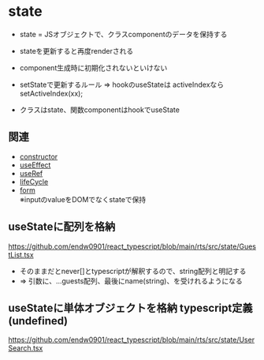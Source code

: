 # state

- state = JSオブジェクトで、クラスcomponentのデータを保持する
- stateを更新すると再度renderされる
- component生成時に初期化されないといけない
- setStateで更新するルール => hookのuseStateは activeIndexならsetActiveIndex(xx);

- クラスはstate、関数componentはhookでuseState

## 関連
- [constructor](https://github.com/endw0901/react_typescript/blob/main/constructor.md)
- [useEffect](https://github.com/endw0901/react_typescript/blob/main/useEffect.md)
- [useRef](https://github.com/endw0901/react_typescript/blob/main/useRef.md)
- [lifeCycle](https://github.com/endw0901/react_typescript/blob/main/lifecycle.md)
- [form](https://github.com/endw0901/react_typescript/edit/main/form.md) <br>
※inputのvalueをDOMでなくstateで保持<br>

## useStateに配列を格納
https://github.com/endw0901/react_typescript/blob/main/rts/src/state/GuestList.tsx

- そのままだとnever[]とtypescriptが解釈するので、string配列と明記する
-  => 引数に、...guests配列、最後にname(string)、を受けれるようになる

## useStateに単体オブジェクトを格納 typescript定義(undefined)

https://github.com/endw0901/react_typescript/blob/main/rts/src/state/UserSearch.tsx

